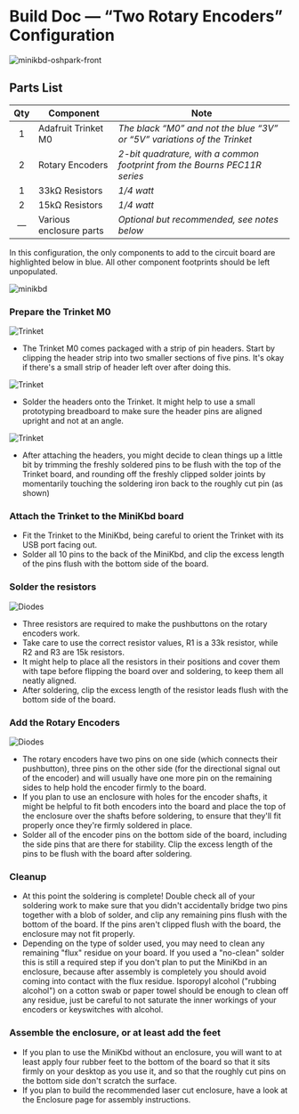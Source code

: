 # Build Doc — “Two Rotary Encoders” Configuration

![minikbd-oshpark-front](/images/two-encoder-enclosure.jpg)


## Parts List

Qty | Component | Note
:---:|---|---
1 | Adafruit Trinket M0 | *The black “M0” and not the blue “3V” or “5V” variations of the Trinket*
2 | Rotary Encoders | *2-bit quadrature, with a common footprint from the Bourns PEC11R series*
1 | 33kΩ Resistors | *1/4 watt*
2 | 15kΩ Resistors | *1/4 watt*
— | Various enclosure parts | *Optional but recommended, see notes below*

In this configuration, the only components to add to the circuit board are highlighted below in blue. All other component footprints should be left unpopulated.

![minikbd](/Hardware/buildImages/footprint-twoencoders.gif)


### Prepare the Trinket M0

![Trinket](/Hardware/buildImages/small/parts-trinket.jpg)

- The Trinket M0 comes packaged with a strip of pin headers. Start by clipping the header strip into two smaller sections of five pins. It's okay if there's a small strip of header left over after doing this.

![Trinket](/Hardware/buildImages/small/parts-trinket-proto.jpg)

- Solder the headers onto the Trinket. It might help to use a small prototyping breadboard to make sure the header pins are aligned upright and not at an angle.

![Trinket](/Hardware/buildImages/small/parts-trinket-headers.jpg)

- After attaching the headers, you might decide to clean things up a little bit by trimming the freshly soldered pins to be flush with the top of the Trinket board, and rounding off the freshly clipped solder joints by momentarily touching the soldering iron back to the roughly cut pin (as shown)

### Attach the Trinket to the MiniKbd board
- Fit the Trinket to the MiniKbd, being careful to orient the Trinket with its USB port facing out.
- Solder all 10 pins to the back of the MiniKbd, and clip the excess length of the pins flush with the bottom side of the board.

### Solder the resistors

![Diodes](/Hardware/buildImages/small/parts-resistors.jpg)

- Three resistors are required to make the pushbuttons on the rotary encoders work.
- Take care to use the correct resistor values, R1 is a 33k resistor, while R2 and R3 are 15k resistors.
- It might help to place all the resistors in their positions and cover them with tape before flipping the board over and soldering, to keep them all neatly aligned.
- After soldering, clip the excess length of the resistor leads flush with the bottom side of the board.

### Add the Rotary Encoders

![Diodes](/Hardware/buildImages/small/build-encoder-resistors.jpg)

- The rotary encoders have two pins on one side (which connects their pushbutton), three pins on the other side (for the directional signal out of the encoder) and will usually have one more pin on the remaining sides to help hold the encoder firmly to the board.
- If you plan to use an enclosure with holes for the encoder shafts, it might be helpful to fit both encoders into the board and place the top of the enclosure over the shafts before soldering, to ensure that they'll fit properly once they're firmly soldered in place.
- Solder all of the encoder pins on the bottom side of the board, including the side pins that are there for stability. Clip the excess length of the pins to be flush with the board after soldering.

### Cleanup
- At this point the soldering is complete! Double check all of your soldering work to make sure that you didn't accidentally bridge two pins together with a blob of solder, and clip any remaining pins flush with the bottom of the board. If the pins aren't clipped flush with the board, the enclosure may not fit properly.
- Depending on the type of solder used, you may need to clean any remaining "flux" residue on your board. If you used a "no-clean" solder this is still a required step if you don't plan to put the MiniKbd in an enclosure, because after assembly is completely you should avoid coming into contact with the flux residue. Isporopyl alcohol ("rubbing alcohol") on a cotton swab or paper towel should be enough to clean off any residue, just be careful to not saturate the inner workings of your encoders or keyswitches with alcohol.

### Assemble the enclosure, or at least add the feet
- If you plan to use the MiniKbd without an enclosure, you will want to at least apply four rubber feet to the bottom of the board so that it sits firmly on your desktop as you use it, and so that the roughly cut pins on the bottom side don't scratch the surface.
- If you plan to build the recommended laser cut enclosure, have a look at the Enclosure page for assembly instructions.
